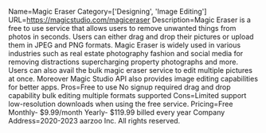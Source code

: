Name=Magic Eraser
Category=['Designing', 'Image Editing']
URL=https://magicstudio.com/magiceraser
Description=Magic Eraser is a free to use service that allows users to remove unwanted things from photos in seconds. Users can either drag and drop their pictures or upload them in JPEG and PNG formats. Magic Eraser is widely used in various industries such as real estate photography fashion and social media for removing distractions supercharging property photographs and more. Users can also avail the bulk magic eraser service to edit multiple pictures at once. Moreover Magic Studio API also provides image editing capabilities for better apps.
Pros=Free to use No signup required drag and drop capability bulk editing multiple formats supported
Cons=Limited support low-resolution downloads when using the free service.
Pricing=Free Monthly- $9.99/month Yearly- $119.99 billed every year
Company Address=2020-2023 aarzoo Inc. All rights reserved.

